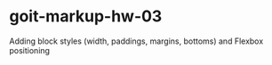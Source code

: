 # goit-markup-hw-03
Adding block styles (width, paddings, margins, bottoms)  and  Flexbox positioning
